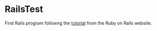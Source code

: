 # RailsTest
First Rails program followng the [tutorial](http://guides.rubyonrails.org/getting_started.html) from the Ruby on Rails website.
